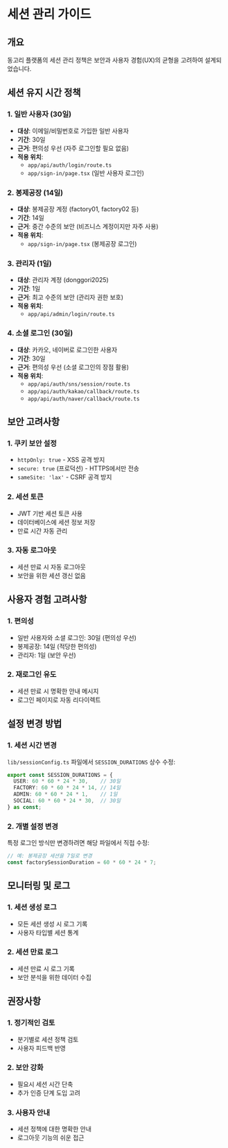 # 세션 관리 가이드

## 개요

동고리 플랫폼의 세션 관리 정책은 보안과 사용자 경험(UX)의 균형을 고려하여 설계되었습니다.

## 세션 유지 시간 정책

### 1. 일반 사용자 (30일)
- **대상**: 이메일/비밀번호로 가입한 일반 사용자
- **기간**: 30일
- **근거**: 편의성 우선 (자주 로그인할 필요 없음)
- **적용 위치**: 
  - `app/api/auth/login/route.ts`
  - `app/sign-in/page.tsx` (일반 사용자 로그인)

### 2. 봉제공장 (14일)
- **대상**: 봉제공장 계정 (factory01, factory02 등)
- **기간**: 14일
- **근거**: 중간 수준의 보안 (비즈니스 계정이지만 자주 사용)
- **적용 위치**: 
  - `app/sign-in/page.tsx` (봉제공장 로그인)

### 3. 관리자 (1일)
- **대상**: 관리자 계정 (donggori2025)
- **기간**: 1일
- **근거**: 최고 수준의 보안 (관리자 권한 보호)
- **적용 위치**: 
  - `app/api/admin/login/route.ts`

### 4. 소셜 로그인 (30일)
- **대상**: 카카오, 네이버로 로그인한 사용자
- **기간**: 30일
- **근거**: 편의성 우선 (소셜 로그인의 장점 활용)
- **적용 위치**: 
  - `app/api/auth/sns/session/route.ts`
  - `app/api/auth/kakao/callback/route.ts`
  - `app/api/auth/naver/callback/route.ts`

## 보안 고려사항

### 1. 쿠키 보안 설정
- `httpOnly: true` - XSS 공격 방지
- `secure: true` (프로덕션) - HTTPS에서만 전송
- `sameSite: 'lax'` - CSRF 공격 방지

### 2. 세션 토큰
- JWT 기반 세션 토큰 사용
- 데이터베이스에 세션 정보 저장
- 만료 시간 자동 관리

### 3. 자동 로그아웃
- 세션 만료 시 자동 로그아웃
- 보안을 위한 세션 갱신 없음

## 사용자 경험 고려사항

### 1. 편의성
- 일반 사용자와 소셜 로그인: 30일 (편의성 우선)
- 봉제공장: 14일 (적당한 편의성)
- 관리자: 1일 (보안 우선)

### 2. 재로그인 유도
- 세션 만료 시 명확한 안내 메시지
- 로그인 페이지로 자동 리다이렉트

## 설정 변경 방법

### 1. 세션 시간 변경
`lib/sessionConfig.ts` 파일에서 `SESSION_DURATIONS` 상수 수정:

```typescript
export const SESSION_DURATIONS = {
  USER: 60 * 60 * 24 * 30,    // 30일
  FACTORY: 60 * 60 * 24 * 14, // 14일
  ADMIN: 60 * 60 * 24 * 1,    // 1일
  SOCIAL: 60 * 60 * 24 * 30,  // 30일
} as const;
```

### 2. 개별 설정 변경
특정 로그인 방식만 변경하려면 해당 파일에서 직접 수정:

```typescript
// 예: 봉제공장 세션을 7일로 변경
const factorySessionDuration = 60 * 60 * 24 * 7;
```

## 모니터링 및 로그

### 1. 세션 생성 로그
- 모든 세션 생성 시 로그 기록
- 사용자 타입별 세션 통계

### 2. 세션 만료 로그
- 세션 만료 시 로그 기록
- 보안 분석을 위한 데이터 수집

## 권장사항

### 1. 정기적인 검토
- 분기별로 세션 정책 검토
- 사용자 피드백 반영

### 2. 보안 강화
- 필요시 세션 시간 단축
- 추가 인증 단계 도입 고려

### 3. 사용자 안내
- 세션 정책에 대한 명확한 안내
- 로그아웃 기능의 쉬운 접근
